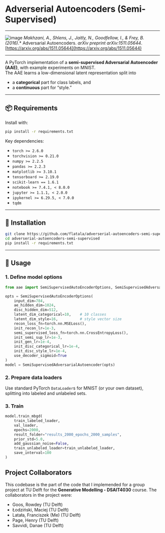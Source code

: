 # Adverserial Autoencoders (Semi-Supervised)
-----

![image](https://github.com/user-attachments/assets/5cb9abc1-d665-42b7-9477-f85cecd52f3d)
*Makhzani, A., Shlens, J., Jaitly, N., Goodfellow, I., & Frey, B. (2016).** Adversarial Autoencoders. *arXiv preprint arXiv:1511.05644*. [https://arxiv.org/abs/1511.05644](https://arxiv.org/abs/1511.05644)

---
A PyTorch implementation of a **semi-supervised Adversarial Autoencoder (AAE)**, with example experiments on MNIST.  
The AAE learns a low-dimensional latent representation split into  
- a **categorical** part for class labels, and  
- a **continuous** part for “style.”  
---

## 📦 Requirements

Install with:

```bash
pip install -r requirements.txt
```

Key dependencies:

- `torch >= 2.6.0`  
- `torchvision >= 0.21.0`  
- `numpy >= 2.2.5`  
- `pandas >= 2.2.3`  
- `matplotlib >= 3.10.1`  
- `tensorboard >= 2.19.0`  
- `scikit-learn == 1.6.1`  
- `notebook >= 7.4.1, < 8.0.0`  
- `jupyter >= 1.1.1, < 2.0.0`  
- `ipykernel >= 6.29.5, < 7.0.0`  
- `tqdm`

---

## 🚀 Installation

```bash
git clone https://github.com/flatala/adverserial-autoencoders-semi-supervised.git
cd adverserial-autoencoders-semi-supervised
pip install -r requirements.txt
```

---

## 📝 Usage

### 1. Define model options

```python
from aae import SemiSupervisedAutoEncoderOptions, SemiSupervisedAdversarialAutoencoder

opts = SemiSupervisedAutoEncoderOptions(
    input_dim=784,
    ae_hidden_dim=1024,
    disc_hidden_dim=512,
    latent_dim_categorical=10,    # 10 classes
    latent_dim_style=16,          # style vector size
    recon_loss_fn=torch.nn.MSELoss(),
    init_recon_lr=1e-3,
    semi_supervised_loss_fn=torch.nn.CrossEntropyLoss(),
    init_semi_sup_lr=1e-3,
    init_gen_lr=1e-4,
    init_disc_categorical_lr=1e-4,
    init_disc_style_lr=1e-4,
    use_decoder_sigmoid=True
)
model = SemiSupervisedAdversarialAutoencoder(opts)
```

### 2. Prepare data loaders

Use standard PyTorch `DataLoader`s for MNIST (or your own dataset), splitting into labeled and unlabeled sets.

### 3. Train

```python
model.train_mbgd(
    train_labeled_loader,
    val_loader,
    epochs=2000,
    result_folder="results_2000_epochs_2000_samples",
    prior_std=5.0,
    add_gaussian_noise=False,
    train_unlabeled_loader=train_unlabeled_loader,
    save_interval=100
)
```

## Project Collaborators
This codebase is the part of the code that I implemended for a group project at TU Delft for the **Generative Modelling - DSAIT4030** course.
The collaborators in the project were:

- Goos, Rowdey (TU Delft)
- Łodziński, Maciej (TU Delft)
- Latała, Franciszek (Me) (TU Delft)
- Page, Henry (TU Delft)
- Savvidi, Danae (TU Delft)

